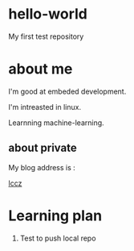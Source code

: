 # hello-world
My first test repository

# about me
I'm good at embeded development.

I'm intreasted in linux.

Learnning machine-learning.


## about private
My blog address is :

[lccz](https://blog.csdn.net/wwwyue1985?type=blog)

# Learning plan
1. Test to push local repo 
